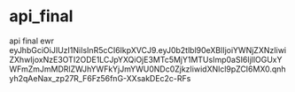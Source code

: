 # api_final
api final
ewr
eyJhbGciOiJIUzI1NiIsInR5cCI6IkpXVCJ9.eyJ0b2tlbl90eXBlIjoiYWNjZXNzIiwiZXhwIjoxNzE3OTI2ODE1LCJpYXQiOjE3MTc5MjY1MTUsImp0aSI6IjllOGUxYWFmZmJmMDRlZWJhYWFkYjJmYWU0NDc0ZjkzIiwidXNlcl9pZCI6MX0.qnhyh2qAeNax_zp27R_F6Fz56fnG-XXsakDEc2c-RFs